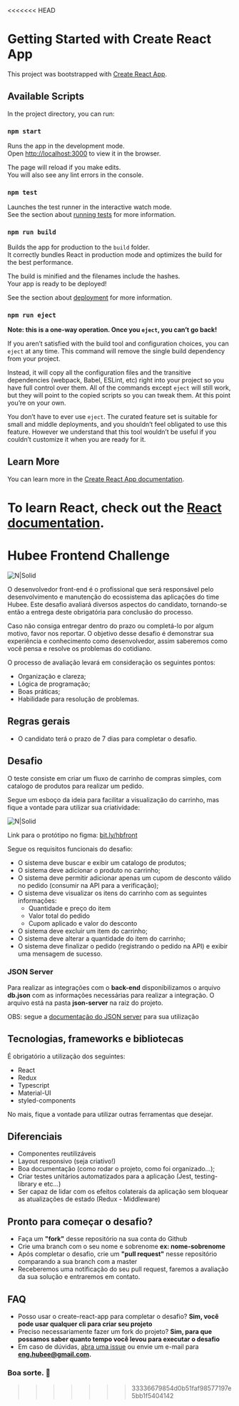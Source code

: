 <<<<<<< HEAD
# Getting Started with Create React App

This project was bootstrapped with [Create React App](https://github.com/facebook/create-react-app).

## Available Scripts

In the project directory, you can run:

### `npm start`

Runs the app in the development mode.\
Open [http://localhost:3000](http://localhost:3000) to view it in the browser.

The page will reload if you make edits.\
You will also see any lint errors in the console.

### `npm test`

Launches the test runner in the interactive watch mode.\
See the section about [running tests](https://facebook.github.io/create-react-app/docs/running-tests) for more information.

### `npm run build`

Builds the app for production to the `build` folder.\
It correctly bundles React in production mode and optimizes the build for the best performance.

The build is minified and the filenames include the hashes.\
Your app is ready to be deployed!

See the section about [deployment](https://facebook.github.io/create-react-app/docs/deployment) for more information.

### `npm run eject`

**Note: this is a one-way operation. Once you `eject`, you can’t go back!**

If you aren’t satisfied with the build tool and configuration choices, you can `eject` at any time. This command will remove the single build dependency from your project.

Instead, it will copy all the configuration files and the transitive dependencies (webpack, Babel, ESLint, etc) right into your project so you have full control over them. All of the commands except `eject` will still work, but they will point to the copied scripts so you can tweak them. At this point you’re on your own.

You don’t have to ever use `eject`. The curated feature set is suitable for small and middle deployments, and you shouldn’t feel obligated to use this feature. However we understand that this tool wouldn’t be useful if you couldn’t customize it when you are ready for it.

## Learn More

You can learn more in the [Create React App documentation](https://facebook.github.io/create-react-app/docs/getting-started).

To learn React, check out the [React documentation](https://reactjs.org/).
=======
# Hubee Frontend Challenge

![N|Solid](https://media-exp1.licdn.com/dms/image/C4E0BAQHOp41isf2byw/company-logo_200_200/0/1603390307024?e=1625097600&v=beta&t=BjntmL7iePrkYJ7Ci5xqlyHh53Qn_FyUICHyLtDYegg)

O desenvolvedor front-end é o profissional que será responsável pelo desenvolvimento e manutenção do ecossistema das aplicações do time Hubee. Este desafio avaliará diversos aspectos do candidato, tornando-se então a entrega deste obrigatória para conclusão do processo.

Caso não consiga entregar dentro do prazo ou completá-lo por algum motivo, favor nos reportar. O objetivo desse desafio é demonstrar sua experiência e conhecimento como desenvolvedor, assim saberemos como você pensa e resolve os problemas do cotidiano.

O processo de avaliação levará em consideração os seguintes pontos:

- Organização e clareza;
- Lógica de programação;
- Boas práticas;
- Habilidade para resolução de problemas.

## Regras gerais

- O candidato terá o prazo de 7 dias para completar o desafio.

## Desafio

O teste consiste em criar um fluxo de carrinho de compras simples, com catalogo de produtos para realizar um pedido.

Segue um esboço da ideia para facilitar a visualização do carrinho, mas fique a vontade para utilizar sua criatividade:

![N|Solid](https://hubee-static.s3.sa-east-1.amazonaws.com/public-images/hubee_challenge_frontend_prot.png)

Link para o protótipo no figma: [bit.ly/hbfront](http://bit.ly/hbfront)

Segue os requisitos funcionais do desafio:

- O sistema deve buscar e exibir um catalogo de produtos;
- O sistema deve adicionar o produto no carrinho;
- O sistema deve permitir adicionar apenas um cupom de desconto válido no pedido (consumir na API para a verificação);
- O sistema deve visualizar os itens do carrinho com as seguintes informações:
  - Quantidade e preço do item
  - Valor total do pedido
  - Cupom aplicado e valor do desconto
- O sistema deve excluir um item do carrinho;
- O sistema deve alterar a quantidade do item do carrinho;
- O sistema deve finalizar o pedido (registrando o pedido na API) e exibir uma mensagem de sucesso.

### JSON Server

Para realizar as integrações com o **back-end** disponibilizamos o arquivo **db.json** com as informações necessárias para realizar a integração.
O arquivo está na pasta **json-server** na raiz do projeto.

OBS: segue a [documentação do JSON server](https://github.com/typicode/json-server) para sua utilização

## Tecnologias, frameworks e bibliotecas

É obrigatório a utilização dos seguintes:

- React
- Redux
- Typescript
- Material-UI
- styled-components
  
No mais, fique a vontade para utilizar outras ferramentas que desejar.

## Diferenciais

- Componentes reutilizáveis
- Layout responsivo (seja criativo!)
- Boa documentação (como rodar o projeto, como foi organizado...);
- Criar testes unitários automatizados para a aplicação (Jest, testing-library e etc...)
- Ser capaz de lidar com os efeitos colaterais da aplicação sem bloquear as atualizações de estado (Redux - Middleware)

## Pronto para começar o desafio?

- Faça um **"fork"** desse repositório na sua conta do Github
- Crie uma branch com o seu nome e sobrenome **ex: nome-sobrenome**
- Após completar o desafio, crie um **"pull request"** nesse repositório comparando a sua branch com a master
- Receberemos uma notificação do seu pull request, faremos a avaliação da sua solução e entraremos em contato.

## FAQ

- Posso usar o create-react-app para completar o desafio? **Sim, você pode usar qualquer cli para criar seu projeto**
- Preciso necessariamente fazer um fork do projeto? **Sim, para que possamos saber quanto tempo você levou para executar o desafio**
- Em caso de dúvidas, [abra uma issue](https://github.com/HubeePlatform/hubee-frontend-challenge/issues) ou envie um e-mail para **eng.hubee@gmail.com.**

### **Boa sorte.** 🚀

>>>>>>> 33336679854d0b51faf98577197e5bb1f5404142
